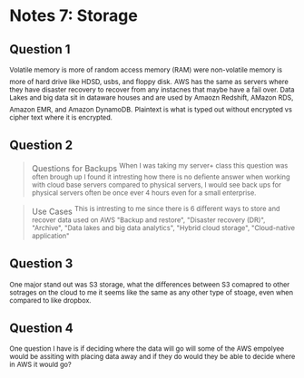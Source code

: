# Notes 7: Storage

## Question 1
<sub> Volatile memory is more of random access memory (RAM) were non-volatile memory is more of hard drive like HDSD, usbs, and floppy disk.</sub>
<sub> AWS has the same as servers where they have disaster recovery to recover from any instacnes that maybe have a fail over. </sub>
<sub> Data Lakes and big data sit in dataware houses and are used by Amaozn Redshift, AMazon RDS, Amazon EMR, and Amazon DynamoDB.</sub>
<sub> Plaintext is what is typed out without encrypted vs cipher text where it is encrypted. </sub>

## Question 2

>Questions for Backups
<sup> When I was taking my server+ class this question was often brough up I found it intresting how there is no defiente answer when working with cloud base servers compared to physical servers, I would see back ups for physical servers often be once ever 4 hours even for a small enterprise. </sup>

> Use Cases
<sup> This is intresting to me since there is 6 different ways to store and recover data used on AWS "Backup and restore", "Disaster recovery (DR)", "Archive", "Data lakes and big data analytics", "Hybrid cloud storage", "Cloud-native application"</sup>

## Question 3
<sub> One major stand out was S3 storage, what the differences between S3 comapred to other sotrages on the cloud to me it seems  like the same as any other type of stoage, even when compared to like dropbox. </sub>


## Question 4 
 <sub> One question I have is if deciding where the data will go will some of the AWS empolyee would be assiting with placing data away and if they do would they be able to decide where in AWS it would go?</sub>
